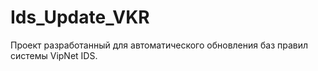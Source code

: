 # Ids_Update_VKR
Проект разработанный для автоматического обновления баз правил системы VipNet IDS.
